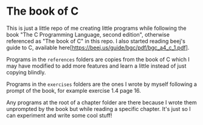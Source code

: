# The book of C

This is just a little repo of me creating little programs while following the book "The C Programming Language, second edition",
otherwise referenced as "The book of C" in this repo.
I also started reading beej's guide to C, available here[https://beej.us/guide/bgc/pdf/bgc_a4_c_1.pdf].

Programs in the `references` folders are copies from the book of C which I may have modified to add more features and learn a little instead of just copying blindly.

Programs in the `exercises` folders are the ones I wrote by myself following a prompt of the book, for example exercise 1.4 page 16.

Any programs at the root of a chapter folder are there because I wrote them unprompted by the book but while reading a specific chapter. It's just so I can experiment and write some cool stuff!
